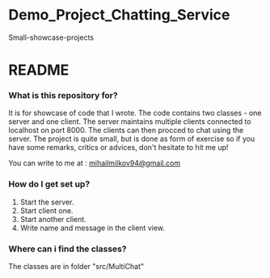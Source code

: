 # Demo_Project_Chatting_Service
Small-showcase-projects

# README #

### What is this repository for? ###

It is for showcase of code that I wrote. The code contains two classes - one server and one client. The server
maintains multiple clients connected to localhost on port 8000. The clients can then procced to chat using the server. The project is quite small, but is done as form of exercise so if you have some remarks, critics or advices, don't hesitate to hit me up! 

You can write to me at : mihailmilkov94@gmail.com

### How do I get set up? ###

1. Start the server.
2. Start client one.
3. Start another client. 
4. Write name and message in the client view.

### Where can i find the classes? ###

The classes are in folder "src/MultiChat"
